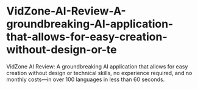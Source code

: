 # VidZone-AI-Review-A-groundbreaking-AI-application-that-allows-for-easy-creation-without-design-or-te
VidZone AI Review: A groundbreaking AI application that allows for easy creation without design or technical skills, no experience required, and no monthly costs—in over 100 languages in less than 60 seconds.
